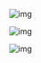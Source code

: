 ![img](https://github.com/MMMsCheng/JS/blob/master/img/res.png)   

![img](https://github.com/MMMsCheng/JS/blob/master/img/res2.png)   

![img](https://github.com/MMMsCheng/JS/blob/master/img/res3.png)   
